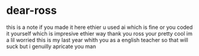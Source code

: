 # dear-ross
this is a note if you made it here ethier u used ai which is fine or you coded it yourself which is impresive ethier way thank you ross your pretty cool im a lil worried this is my last year whith you as a english teacher so that will suck but i genuilly apricate you man
